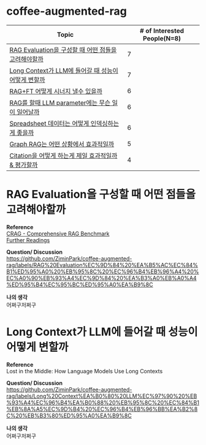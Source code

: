 # coffee-augmented-rag

| Topic                                            | # of Interested People(N=8) |
|------------------------------------------------|---------------------------|
| [RAG Evaluation을 구성할 때 어떤 점들을 고려해야할까](#rag-evaluation을-구성할-때-어떤-점들을-고려해야할까) | 7                         |
| [Long Context가 LLM에 들어갈 때 성능이 어떻게 변할까](#long-context가-llm에-들어갈-때-성능이-어떻게-변할까) | 7                         |
| [RAG+FT 어떻게 시너지 낼수 있을까](#ragft-어떻게-시너지-낼수-있을까)                | 6                         |
| [RAG를 할때 LLM parameter에는 무슨 일이 일어날까](#rag를-할때-llm-parameter에는-무슨-일이-일어날까)   | 6                         |
| [Spreadsheet 데이터는 어떻게 인덱싱하는게 좋을까](#spreadsheet-데이터는-어떻게-인덱싱하는게-좋을까)   | 6                         |
| [Graph RAG는 어떤 상황에서 효과적일까](#graph-rag는-어떤-상황에서-효과적일까)            | 5                         |
| [Citation을 어떻게 하는게 제일 효과적일까 & 평가할까](#citation을-어떻게-하는게-제일-효과적일까--평가할까) | 4                         |


# RAG Evaluation을 구성할 때 어떤 점들을 고려해야할까

**Reference**  
[CRAG - Comprehensive RAG Benchmark](https://arxiv.org/html/2406.04744v1)  
[Further Readings](https://github.com/ZiminPark/coffee-augmented-rag/issues/4)

**Question/ Discussion**  
https://github.com/ZiminPark/coffee-augmented-rag/labels/RAG%20Evaluation%EC%9D%84%20%EA%B5%AC%EC%84%B1%ED%95%A0%20%EB%95%8C%20%EC%96%B4%EB%96%A4%20%EC%A0%90%EB%93%A4%EC%9D%84%20%EA%B3%A0%EB%A0%A4%ED%95%B4%EC%95%BC%ED%95%A0%EA%B9%8C

**나의 생각**  
어쩌구저쩌구 


# Long Context가 LLM에 들어갈 때 성능이 어떻게 변할까

**Reference**  
Lost in the Middle: How Language Models Use Long Contexts

**Question/ Discussion**  
https://github.com/ZiminPark/coffee-augmented-rag/labels/Long%20Context%EA%B0%80%20LLM%EC%97%90%20%EB%93%A4%EC%96%B4%EA%B0%88%20%EB%95%8C%20%EC%84%B1%EB%8A%A5%EC%9D%B4%20%EC%96%B4%EB%96%BB%EA%B2%8C%20%EB%B3%80%ED%95%A0%EA%B9%8C

**나의 생각**  
어쩌구저쩌구 
